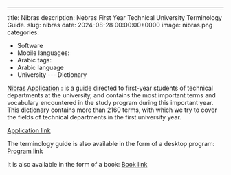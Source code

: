 ---
title: Nibras
description: Nebras First Year Technical University Terminology Guide.
slug: nibras
date: 2024-08-28 00:00:00+0000
image: nibras.png
categories:
  - Software
  - Mobile
languages:
  - Arabic
tags:
  - Arabic language
  - University
--- Dictionary

[Nibras Application ](https://play.google.com/store/apps/details?id=com.binbridge.com.nibras): is a guide directed to first-year students of technical departments at the university, and contains the most important terms and vocabulary encountered in the study program during this important year. This dictionary contains more than 2160 terms, with which we try to cover the fields of technical departments in the first university year.

[Application link](https://play.google.com/store/apps/details?id=com.binbridge.com.nibras)

The terminology guide is also available in the form of a desktop program: [Program link](http://sourceforge.net/projects/nibras/files)

It is also available in the form of a book: [Book link](http://sourceforge.net/projects/nibras/files/Nibras-StudentGuideTech0.3.pdf/download/)
